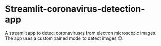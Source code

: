 # Streamlit-coronavirus-detection-app
A streamlit app to detect coronaviruses from electron microscopic images. The app uses a custom trained model to detect images 😌.
